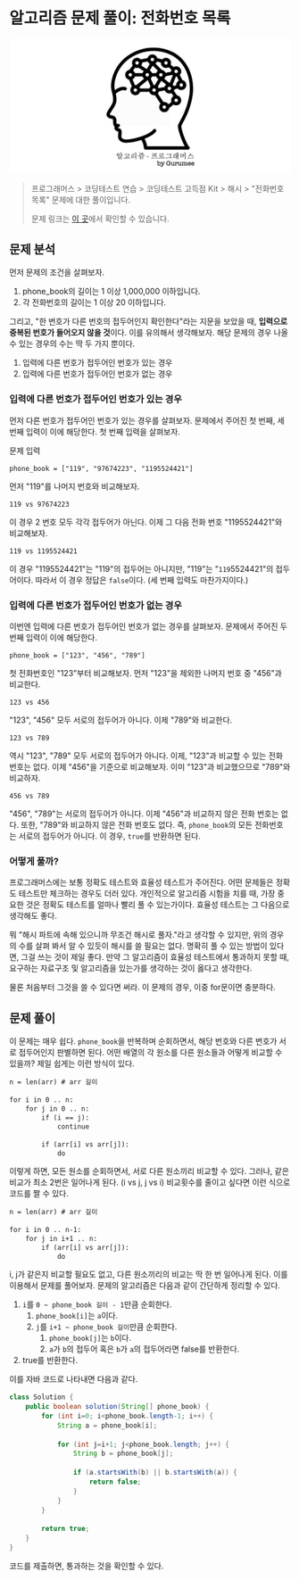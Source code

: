 # 알고리즘 문제 풀이: 전화번호 목록

![logo](../../logo.png)

> 프로그래머스 > 코딩테스트 연습 > 코딩테스트 고득점 Kit > 해시 > "전화번호 목록" 문제에 대한 풀이입니다.
> 
> 문제 링크는 [이 곳](https://programmers.co.kr/learn/courses/30/lessons/42577?language=java)에서 확인할 수 있습니다.


## 문제 분석

먼저 문제의 조건을 살펴보자.

1. phone_book의 길이는 1 이상 1,000,000 이하입니다.
2. 각 전화번호의 길이는 1 이상 20 이하입니다.

그리고, "한 번호가 다른 번호의 접두어인지 확인한다"라는 지문을 보았을 때, **입력으로 중복된 번호가 들어오지 않을 것**이다. 이를 유의해서 생각해보자. 해당 문제의 경우 나올 수 있는 경우의 수는 딱 두 가지 뿐이다.

1. 입력에 다른 번호가 접두어인 번호가 있는 경우
2. 입력에 다른 번호가 접두어인 번호가 없는 경우


### 입력에 다른 번호가 접두어인 번호가 있는 경우

먼저 다른 번호가 접두어인 번호가 있는 경우를 살펴보자. 문제에서 주어진 첫 번째, 세 번째 입력이 이에 해당한다. 첫 번째 입력을 살펴보자.

문제 입력
```
phone_book = ["119", "97674223", "1195524421"]
```

먼저 "119"를 나머지 번호와 비교해보자. 

```
119 vs 97674223
```

이 경우 2 번호 모두 각각 접두어가 아닌다. 이제 그 다음 전화 번호 "1195524421"와 비교해보자.

```
119 vs 1195524421
```

이 경우 "1195524421"는 "119"의 접두어는 아니지만, "119"는 "`119`5524421"의 접두어이다. 따라서 이 경우 정답은 `false`이다. (세 번째 입력도 마찬가지이다.)


### 입력에 다른 번호가 접두어인 번호가 없는 경우

이번엔 입력에 다른 번호가 접두어인 번호가 없는 경우를 살펴보자. 문제에서 주어진 두 번째 입력이 이에 해당한다.

```
phone_book = ["123", "456", "789"]
```

첫 전화번호인 "123"부터 비교해보자. 먼저 "123"을 제외한 나머지 번호 중 "456"과 비교한다.

```
123 vs 456
```

"123", "456" 모두 서로의 접두어가 아니다. 이제 "789"와 비교한다.

```
123 vs 789
```

역시 "123", "789" 모두 서로의 접두어가 아니다. 이제, "123"과 비교할 수 있는 전화 번호는 없다. 이제 "456"을 기준으로 비교해보자. 이미 "123"과 비교했으므로 "789"와 비교하자.

```
456 vs 789
```

"456", "789"는 서로의 접두어가 아니다. 이제 "456"과 비교하지 않은 전화 번호는 없다. 또한, "789"와 비교하지 않은 전화 번호도 없다. 즉, `phone_book`의 모든 전화번호는 서로의 접두어가 아니다. 이 경우, `true`를 반환하면 된다.

### 어떻게 풀까?

프로그래머스에는 보통 정확도 테스트와 효율성 테스트가 주어진다. 어떤 문제들은 정확도 테스트만 체크하는 경우도 더러 있다. 개인적으로 알고리즘 시험을 치를 때, 가장 중요한 것은 정확도 테스트를 얼마나 빨리 풀 수 있는가이다. 효율성 테스트는 그 다음으로 생각해도 좋다. 

뭐 "해시 파트에 속해 있으니까 무조건 해시로 풀자."라고 생각할 수 있지만, 위의 경우의 수를 살펴 봐서 알 수 있듯이 해시를 쓸 필요는 없다. 명확히 풀 수 있는 방법이 있다면, 그걸 쓰는 것이 제일 좋다. 만약 그 알고리즘이 효율성 테스트에서 통과하지 못할 때, 요구하는 자료구조 및 알고리즘을 있는가를 생각하는 것이 옳다고 생각한다. 

물론 처음부터 그것을 쓸 수 있다면 써라. 이 문제의 경우, 이중 for문이면 충분하다.


## 문제 풀이

이 문제는 매우 쉽다. `phone_book`을 반복하며 순회하면서, 해당 번호와 다른 번호가 서로 접두어인지 판별하면 된다. 어떤 배열의 각 원소를 다른 원소들과 어떻게 비교할 수 있을까? 제일 쉽게는 이런 방식이 있다.

```
n = len(arr) # arr 길이

for i in 0 .. n:
    for j in 0 .. n:
        if (i == j):
            continue

        if (arr[i] vs arr[j]):
            do
```

이렇게 하면, 모든 원소를 순회하면서, 서로 다른 원소끼리 비교할 수 있다. 그러나, 같은 비교가 최소 2번은 일어나게 된다. (i vs j, j vs i) 비교횟수를 줄이고 싶다면 이런 식으로 코드를 짤 수 있다.

```
n = len(arr) # arr 길이

for i in 0 .. n-1:
    for j in i+1 .. n:
        if (arr[i] vs arr[j]):
            do
```

i, j가 같은지 비교할 필요도 없고, 다른 원소끼리의 비교는 딱 한 번 일어나게 된다. 이를 이용해서 문제를 풀어보자. 문제의 알고리즘은 다음과 같이 간단하게 정리할 수 있다.

1. `i`를 `0 ~ phone_book 길이 - 1`만큼 순회한다. 
   1. `phone_book[i]`는 `a`이다.
   2. `j`를 `i+1 ~ phone_book 길이`만큼 순회한다.
      1. `phone_book[j]`는 `b`이다.
      2. `a`가 `b`의 접두어 혹은 `b`가 `a`의 접두어라면 false를 반환한다.
2. true를 반환한다.

이를 자바 코드로 나타내면 다음과 같다.

```java
class Solution {
    public boolean solution(String[] phone_book) {
        for (int i=0; i<phone_book.length-1; i++) {
            String a = phone_book[i];
            
            for (int j=i+1; j<phone_book.length; j++) {
                String b = phone_book[j];
                
                if (a.startsWith(b) || b.startsWith(a)) {
                    return false;
                }
            }     
        }
        
        return true;
    }
}
```

코드를 제출하면, 통과하는 것을 확인할 수 있다.